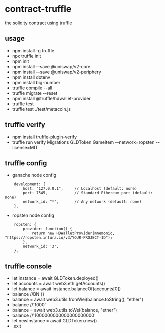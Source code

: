 # contract-truffle
the solidity contract using truffle


## usage
* npm install -g truffle
* npx truffle init
* npm init
* npm install --save @uniswap/v2-core
* npm install --save @uniswap/v2-periphery
* npm install dotenv
* npm install big-number
* truffle compile --all
* truffle migrate --reset
* npm install @truffle/hdwallet-provider
* truffle test
* truffle test ./test/metacoin.js


## truffle verify
* npm install truffle-plugin-verify
* truffle run verify Migrations GLDToken GameItem --network=ropsten --license=MIT


## truffle config
* ganache node config
```
    development: {
        host: "127.0.0.1",     // Localhost (default: none)
        port: 7545,            // Standard Ethereum port (default: none)
        network_id: "*",       // Any network (default: none)
    },
```
* ropsten node config
```
    ropsten: {
        provider: function() {
            return new HDWalletProvider(mnemonic, "https://ropsten.infura.io/v3/YOUR-PROJECT-ID");
        },
        network_id: '3',
    },
```


## truffle console
* let instance = await GLDToken.deployed()
* let accounts = await web3.eth.getAccounts()
* let balance = await instance.balanceOf(accounts[0])
* balance   //BN {}
* balance = await web3.utils.fromWei(balance.toString(), "ether")
* balance   //'1000' 
* balance = await web3.utils.toWei(balance, "ether")
* balance   //'1000000000000000000000'
* let newInstance = await GLDToken.new()
* .exit